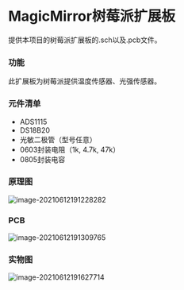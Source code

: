 # MagicMirror树莓派扩展板

提供本项目的树莓派扩展板的.sch以及.pcb文件。

### 功能

此扩展板为树莓派提供温度传感器、光强传感器。

### 元件清单

* ADS1115
* DS18B20
* 光敏二极管（型号任意）
* 0603封装电阻（1k, 4.7k, 47k）
* 0805封装电容

### 原理图

![image-20210612191228282](C:\Users\门三\AppData\Roaming\Typora\typora-user-images\image-20210612191228282.png)

### PCB

![image-20210612191309765](C:\Users\门三\AppData\Roaming\Typora\typora-user-images\image-20210612191309765.png)

### 实物图

![image-20210612191627714](C:\Users\门三\AppData\Roaming\Typora\typora-user-images\image-20210612191627714.png)